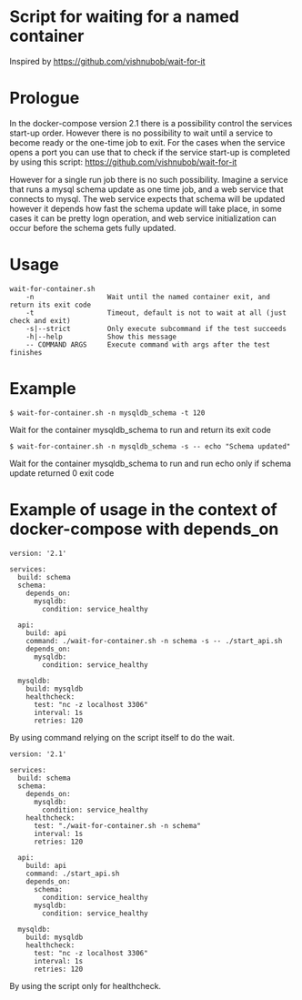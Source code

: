 # Script for waiting for a named container
Inspired by https://github.com/vishnubob/wait-for-it

# Prologue
In the docker-compose version 2.1 there is a possibility control the services start-up order.
However there is no possibility to wait until a service to become ready or the one-time job to exit.
For the cases when the service opens a port you can use that to check if the service start-up is completed by using this script: https://github.com/vishnubob/wait-for-it

However for a single run job there is no such possibility.
Imagine a service that runs a mysql schema update as one time job, and a web service that connects to mysql.
The web service expects that schema will be updated however it depends how fast the schema update will take place, in some cases it can be pretty logn operation, and web service initialization can occur before the schema gets fully updated.


# Usage
    wait-for-container.sh 
        -n                  Wait until the named container exit, and return its exit code
        -t                  Timeout, default is not to wait at all (just check and exit)
        -s|--strict         Only execute subcommand if the test succeeds
        -h|--help           Show this message
        -- COMMAND ARGS     Execute command with args after the test finishes

# Example
    $ wait-for-container.sh -n mysqldb_schema -t 120
Wait for the container mysqldb_schema to run and return its exit code

    $ wait-for-container.sh -n mysqldb_schema -s -- echo "Schema updated"
Wait for the container mysqldb_schema to run and run echo only if schema update returned 0 exit code


# Example of usage in the context of docker-compose with depends_on 

    version: '2.1'
    
    services:
      build: schema
      schema:
        depends_on:
          mysqldb:
            condition: service_healthy
      
      api:
        build: api
        command: ./wait-for-container.sh -n schema -s -- ./start_api.sh
        depends_on:
          mysqldb:
            condition: service_healthy
      
      mysqldb:
        build: mysqldb
        healthcheck:
          test: "nc -z localhost 3306"
          interval: 1s
          retries: 120

By using command relying on the script itself to do the wait.


    version: '2.1'
    
    services:
      build: schema
      schema:
        depends_on:
          mysqldb:
            condition: service_healthy
        healthcheck:
          test: "./wait-for-container.sh -n schema"
          interval: 1s
          retries: 120
      
      api:
        build: api
        command: ./start_api.sh
        depends_on:
          schema:
            condition: service_healthy
          mysqldb:
            condition: service_healthy
      
      mysqldb:
        build: mysqldb
        healthcheck:
          test: "nc -z localhost 3306"
          interval: 1s
          retries: 120

By using the script only for healthcheck.




